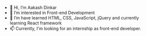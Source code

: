 - 👋 Hi, I’m Aakash Dinkar
- 👀 I’m interested in Front-end Development
- 🌱 I’m have learned HTML, CSS, JavaScript, jQuery and currently learning React framework
- 📫 Currently, I'm looking for an internship as front-end developer.

